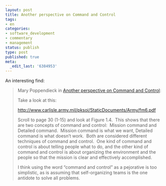 ```yaml
---
layout: post
title: Another perspective on Command and Control
tags:
- en
categories:
- software_development
- commentary
- management
status: publish
type: post
published: true
meta:
  _edit_last: '6384953'
---
```

<p>An interesting find:</p>

<blockquote>Mary Poppendieck in <a href="http://tech.groups.yahoo.com/group/leanagilescrum/message/830">Another perspective on Command and Control</a>:<br>
<p>Take a look at this:</p>

<p><a href="http://www.carlisle.army.mil/pksoi/StaticDocuments/Army/fm6.pdf">http://www.carlisle.army.mil/pksoi/StaticDocuments/Army/fm6.pdf</a></p>

<p>Scroll to page 30 (1-15) and look at Figure 1.4.&#160; This shows that there are two concepts of command and control:&#160; Mission command and Detailed command.&#160; Mission command is what we want, Detailed command is what doesn&rsquo;t work.&#160; Both are considered different techniques of command and control.&#160; One kind of command and control is about telling people what to do, and the other kind of command and control is about organizing the environment and the people so that the mission is clear and effectively accomplished.&#160;</p>

<p>I think using the word &ldquo;command and control&rdquo; as a pejorative is too simplistic, as is assuming that self-organizing teams is the one antidote to solve all problems.</p>
</blockquote>

